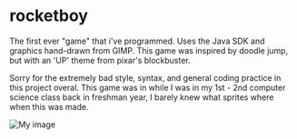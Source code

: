 rocketboy
=========

The first ever "game" that i've programmed. Uses the Java SDK and graphics hand-drawn from GIMP. This game was inspired by doodle jump, but with an 'UP' theme from pixar's blockbuster.

Sorry for the extremely bad style, syntax, and general coding practice in this project overal. This game was in while I was in my 1st - 2nd computer science class back in freshman year, I barely knew what sprites where when this was made.

![My image](http://codelucas.com/static/LukePop/images/portfolio/3.jpg)
